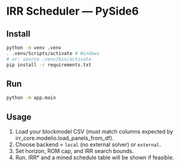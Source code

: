# IRR Scheduler — PySide6


## Install
```bash
python -m venv .venv
. .venv/Scripts/activate # Windows
# or: source .venv/bin/activate
pip install -r requirements.txt
```


## Run
```bash
python -m app.main
```


## Usage
1. Load your blockmodel CSV (must match columns expected by irr_core.modelio.load_panels_from_df).
2. Choose backend = `local` (no external solver) or `external`.
3. Set horizon, ROM cap, and IRR search bounds.
4. Run. IRR* and a mined schedule table will be shown if feasible.